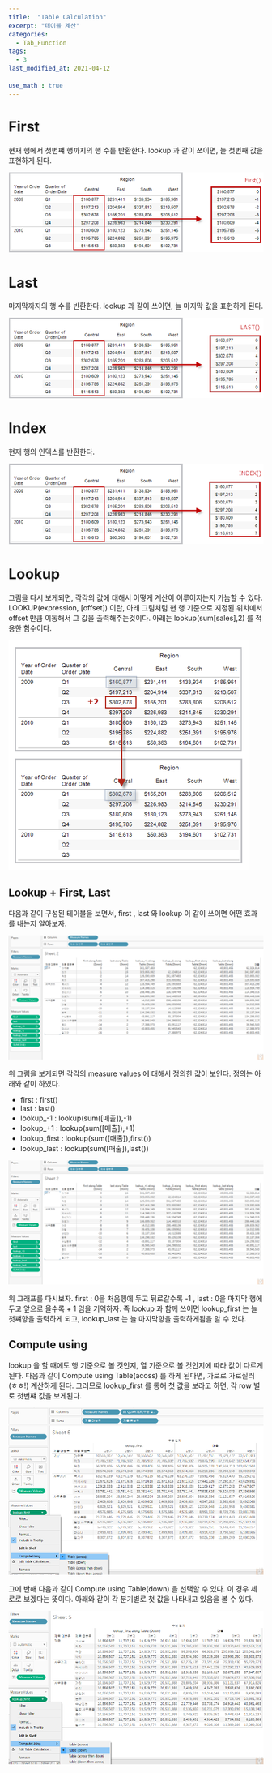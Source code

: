 ```yaml
---
title:  "Table Calculation"
excerpt: "테이블 계산"
categories:
  - Tab_Function
tags:
  - 3
last_modified_at: 2021-04-12

use_math : true
---
```


# First

현재 행에서 첫번쨰 행까지의 행 수를 반환한다. lookup 과 같이 쓰이면, 늘 첫번째 값을 표현하게 된다.

![png](/assets/images/Tab_Fun/1_5.png)

# Last

마지막까지의 행 수를 반환한다. lookup 과 같이 쓰이면, 늘 마지막 값을 표현하게 된다.

![png](/assets/images/Tab_Fun/1_6.png)

# Index

현재 행의 인덱스를 반환한다.

![png](/assets/images/Tab_Fun/1_7.png)

# Lookup

그림을 다시 보게되면, 각각의 값에 대해서 어떻게 계산이 이루어지는지 가늠할 수 있다. LOOKUP(expression, [offset])  이란, 아래 그림처럼 현 행 기준으로 지정된 위치에서 offset 만큼 이동해서 그 값을 출력해주는것이다. 아래는 lookup(sum[sales],2) 를 적용한 함수이다. 

![png](/assets/images/Tab_Fun/1_2.png)

## Lookup + First, Last

다음과 같이 구성된 테이블을 보면서, first , last 와 lookup 이 같이 쓰이면 어떤 효과를 내는지 알아보자.

![png](/assets/images/Tab_Fun/1_1.png)

위 그림을 보게되면 각각의 measure values 에 대해서 정의한 값이 보인다. 정의는 아래와 같이 하였다.

- first : first()
- last : last()
- lookup_-1 : lookup(sum([매출]),-1)
- lookup_+1 : lookup(sum([매출]),+1)
- lookup_first : lookup(sum([매출]),first())
- lookup_last : lookup(sum([매출]),last())

![png](/assets/images/Tab_Fun/1_1.png)

위 그래프를 다시보자. first : 0을 처음행에 두고 뒤로갈수록 -1  , last : 0을 마지막 행에 두고 앞으로 올수록 + 1 임을 기억하자. 즉 lookup 과 함께 쓰이면 lookup_first 는 늘 첫쨰항을 출력하게 되고, lookup_last 는 늘 마지막항을 출력하게됨을 알 수 있다. 

## Compute using

lookup 을 할 때에도 행 기준으로 볼 것인지, 열 기준으로 볼 것인지에 따라 값이 다르게 된다. 다음과 같이 Compute using Table(acoss) 를 하게 된다면, 가로로 가로질러 (ㅎㅎ!) 계산하게 된다. 그러므로 lookup_first 를 통해 첫 값을 보라고 하면, 각 row 별로 첫번쨰 값을 보게된다.

![png](/assets/images/Tab_Fun/1_3.png)

그에 반해 다음과 같이 Compute using Table(down) 을 선택할 수 있다. 이 경우 세로로 보겠다는 뜻이다. 아래와 같이 각 분기별로 첫 값을 나타내고 있음을 볼 수 있다.

![png](/assets/images/Tab_Fun/1_4.png)

